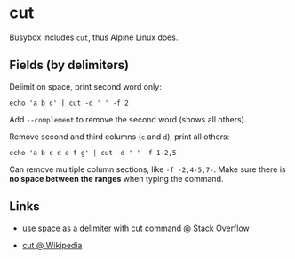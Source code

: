 # cut

Busybox includes `cut`, thus Alpine Linux does.


## Fields (by delimiters)

Delimit on space, print second word only:

	echo 'a b c' | cut -d ' ' -f 2

Add `--complement` to remove the second word (shows all others).

Remove second and third columns (`c` and `d`), print all others:

	echo 'a b c d e f g' | cut -d ' ' -f 1-2,5-

Can remove multiple column sections, like `-f -2,4-5,7-`.
Make sure there is **no space between the ranges** when typing the command.


## Links

- [use space as a delimiter with cut command @ Stack Overflow](https://stackoverflow.com/questions/816820/use-space-as-a-delimiter-with-cut-command)

- [cut @ Wikipedia](https://en.m.wikipedia.org/wiki/Cut_%28Unix%29)
